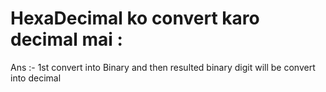 # HexaDecimal ko convert karo decimal mai :
Ans :-
1st convert into Binary and then resulted binary digit will be convert into decimal
